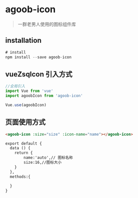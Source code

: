 # agoob-icon

> 一群老男人使用的图标组件库

## installation
```js
# install
npm install --save agoob-icon
```
## vueZsqIcon 引入方式
``` js
//全局引入
import Vue from 'vue'
import agoobIcon from 'agoob-icon'

Vue.use(agoobIcon)
```
## 页面使用方式
```html
<agoob-icon :size="size" :icon-name="name"></agoob-icon>

export default {
  data () {
    return {
		name:'auto',// 图标名称
        size:16,//图标大小
    }
  },
  methods:{
  	
  }
}
```